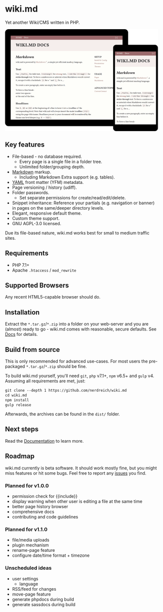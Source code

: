 # wiki.md

Yet another Wiki/CMS written in PHP.

![wiki.md](preview.png)

## Key features

* File-based - no database required.
  * Every page is a single file in a folder tree.
  * Unlimited folder/grouping depth.
* [Markdown](https://en.wikipedia.org/wiki/Markdown) markup.
  * Including Markdown Extra support (e.g. tables).
* [YAML](https://en.wikipedia.org/wiki/YAML) front matter (YFM) metadata.
* Page versioning / history (udiff).
* Folder passwords.
  * Set separate permissions for create/read/edit/delete.
* Snippet inheritance: Reference your partials (e.g. navigation or banner) in pages on the same/deeper directory levels.
* Elegant, responsive default theme.
* Custom theme support.
* GNU AGPL-3.0 licensed.

Due its file-based nature, wiki.md works best for small to medium traffic sites.

## Requirements

* PHP 7.1+
* Apache `.htaccess` / `mod_rewrite`

## Supported Browsers

Any recent HTML5-capable browser should do.

## Installation

Extract the `*.tar.gz`/`*.zip` into a folder on your web-server and you are (almost) ready to go - wiki.md comes with reasonable, secure defaults. See [Docs](docs/README.md) for details.

## Build from source

This is only recommended for advanced use-cases. For most users the pre-packaged `*.tar.gz`/`*.zip` should be fine.

To build wiki.md yourself, you'll need `git`, `php` v7.1+, `npm` v6.5+ and `gulp` v4. Assuming all requirements are met, just:

```
git clone --depth 1 https://github.com/nerdreich/wiki.md
cd wiki.md
npm install
gulp release
```

Afterwards, the archives can be found in the `dist/` folder.

## Next steps

Read the [Documentation](docs/) to learn more.

## Roadmap

wiki.md currently is beta software. It should work mostly fine, but you might miss features or hit some bugs. Feel free to report any [issues](https://github.com/nerdreich/wiki.md/issues) you find.

### Planned for v1.0.0

* permission check for {{include}}
* display warning when other user is editing a file at the same time
* better page history browser
* comprehensive docs
* contributing and code guidelines

### Planned for v1.1.0

* file/media uploads
* plugin mechanism
* rename-page feature
* configure date/time format + timezone

### Unscheduled ideas

* user settings
  * language
* RSS/feed for changes
* move-page feature
* generate phpdocs during build
* generate sassdocs during build
